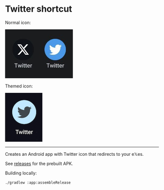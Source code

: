 # Twitter shortcut

Normal icon:

![This is how it looks](media/twitter_not_twitter.jpg)

Themed icon:

![This is how it looks](media/themed_twitter.png)

---

Creates an Android app with Twitter icon that redirects to your e𝕏es.

See [releases](https://github.com/ShikaSD/TwitterShortcut/releases) for the prebuilt APK.

Building locally:
```
./gradlew :app:assembleRelease
```